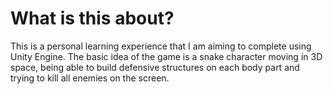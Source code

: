 # What is this about?
This is a personal learning experience that I am aiming to complete using Unity Engine.
The basic idea of the game is a snake character moving in 3D space, being able to build defensive structures on each body part and trying to kill all enemies on the screen.
